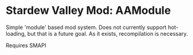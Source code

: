 # Stardew Valley Mod: AAModule
Simple 'module' based mod system. Does not currently support hot-loading, but that is a future goal. As it exists, recompilation is necessary.

Requires SMAPI
